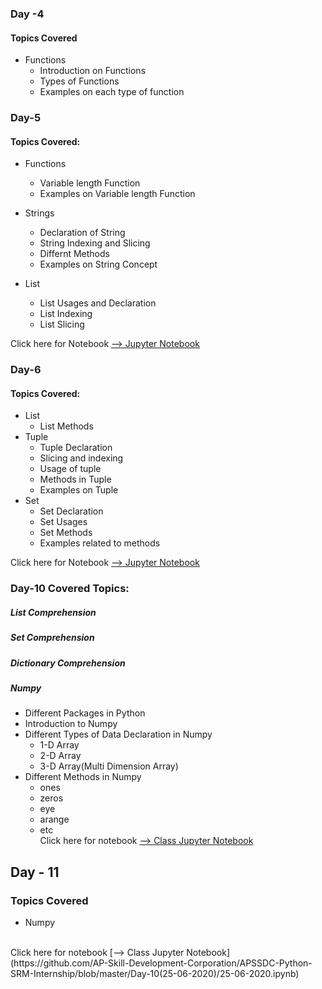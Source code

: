 ### Day -4

#### Topics Covered
-  Functions
    - Introduction on Functions
    - Types of Functions
    - Examples on each type of function


### Day-5
#### Topics Covered:
- Functions
    - Variable length Function
    - Examples on Variable length Function
    
- Strings
    - Declaration of String
    - String Indexing and Slicing 
    - Differnt Methods
    - Examples on String Concept
- List
    - List Usages and Declaration
    - List Indexing
    - List Slicing
    
Click here for Notebook [--> Jupyter Notebook](https://github.com/AP-Skill-Development-Corporation/APSSDC-Python-SRM-Internship/blob/master/Day-5(19-06-2020)/19-06-2020.ipynb)
    
### Day-6
#### Topics Covered:
- List
    - List Methods
- Tuple
    - Tuple Declaration
    - Slicing and indexing
    - Usage of tuple
    - Methods in Tuple
    - Examples on Tuple
- Set
    - Set Declaration
    - Set Usages 
    - Set Methods
    - Examples related to methods
    
Click here for Notebook [--> Jupyter Notebook](https://github.com/AP-Skill-Development-Corporation/APSSDC-Python-SRM-Internship/blob/master/Day-6(20-06-2020)/20-06-2020.ipynb)


### Day-10 Covered Topics:

##### List Comprehension
##### Set Comprehension
##### Dictionary Comprehension
##### Numpy
  - Different Packages in Python
  - Introduction to Numpy
  - Different Types of Data Declaration in Numpy
    - 1-D Array
    - 2-D Array
    - 3-D Array(Multi Dimension Array)
  - Different Methods in Numpy
    - ones
    - zeros
    - eye
    - arange
    - etc<br>
Click here for notebook [--> Class Jupyter Notebook](https://github.com/AP-Skill-Development-Corporation/APSSDC-Python-SRM-Internship/blob/master/Day-10(25-06-2020)/25-06-2020.ipynb)

## Day - 11

### Topics Covered
- Numpy
<br>
Click here for notebook [--> Class Jupyter Notebook](https://github.com/AP-Skill-Development-Corporation/APSSDC-Python-SRM-Internship/blob/master/Day-10(25-06-2020)/25-06-2020.ipynb)
